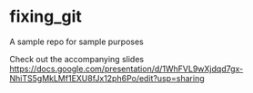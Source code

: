 # fixing_git

A sample repo for sample purposes

Check out the accompanying slides [https://docs.google.com/presentation/d/1WhFVL9wXjdqd7gx-NhiTS5gMkLMf1EXU8fJx12ph6Po/edit?usp=sharing
]()
